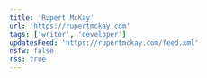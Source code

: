 ```yaml
---
title: 'Rupert McKay'
url: 'https://rupertmckay.com'
tags: ['writer', 'developer']
updatesFeed: 'https://rupertmckay.com/feed.xml'
nsfw: false
rss: true
---
```

